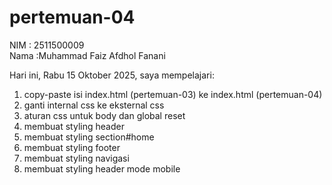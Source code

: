 # pertemuan-04

NIM : 2511500009<br>
Nama :Muhammad Faiz Afdhol Fanani<br>

Hari ini, Rabu 15 Oktober 2025, saya mempelajari:
<ol>
    <li>copy-paste isi index.html (pertemuan-03) ke index.html (pertemuan-04)</li>
    <li>ganti internal css ke eksternal css</li>
    <li>aturan css untuk body dan global reset</li>
    <li>membuat styling header</li>
    <li>membuat styling section#home</li>
    <li>membuat styling footer</li>
    <li>membuat styling navigasi</li>
    <li>membuat styling header mode mobile</li>
</ol>
